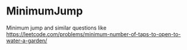 # MinimumJump
Minimum jump and similar questions like https://leetcode.com/problems/minimum-number-of-taps-to-open-to-water-a-garden/
